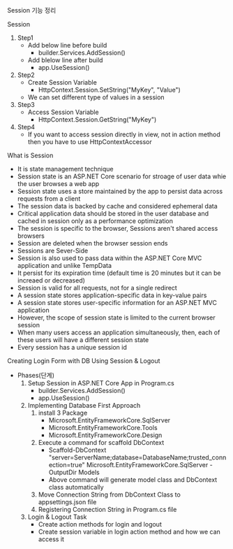 Session 기능 정리

Session
1. Step1
	- Add below line before build
		- builder.Services.AddSession()
	- Add blelow line after build
		- app.UseSession()
2. Step2
	- Create Session Variable
		- HttpContext.Session.SetString("MyKey", "Value")
	- We can set different type of values in a session
3. Step3
	- Access Session Variable
		- HttpContext.Session.GetString("MyKey")
4. Step4
	- If you want to access session directly in view, not in action method then you have to use HttpContextAccessor

What is Session
- It is state management technique
- Session state is an ASP.NET Core scenario for stroage of user data whie the user browses a web app
- Session state uses a store maintained by the app to persist data across requests from a client
- The session data is backed by cache and considered ephemeral data
- Critical application data should be stored in the user database and cached in session only as a performance optimization
- The session is specific to the browser, Sessions aren't shared access browsers
- Session are deleted when the browser session ends
- Sessions are Sever-Side
- Session is also used to pass data within the ASP.NET Core MVC application and unlike TempData
- It persist for its expiration time (default time is 20 minutes but it can be increaed or decreased)
- Session is valid for all requests, not for a single redirect
- A session state stores application-specific data in key-value pairs
- A session state stores user-specific information for an ASP.NET MVC application
- However, the scope of session state is limited to the current browser session
- When many users access an application simultaneously, then, each of these users will have a different session state
- Every session has a unique session id

Creating Login Form with DB Using Session & Logout 
- Phases(단계)
	1. Setup Session in ASP.NET Core App in Program.cs
		- builder.Services.AddSession()
		- app.UseSession()
	2. Implementing Database First Approach
		1. install 3 Package
			- Microsoft.EntityFrameworkCore.SqlServer
			- Microsoft.EntityFrameworkCore.Tools
			- Microsoft.EntityFrameworkCore.Design
		2. Execute a command for scaffold DbContext
			- Scaffold-DbContext "server=ServerName;database=DatabaseName;trusted_connection=true" Microsoft.EntityFrameworkCore.SqlServer -OutputDir Models
			- Above command will generate model class and DbContext class automatically
		3. Move Connection String from DbContext Class to appsettings.json file
		4. Registering Connection String in Program.cs file
	3. Login & Logout Task
		- Create action methods for login and logout
		- Create session variable in login action method and how we can access it
